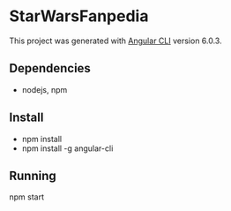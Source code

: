 # StarWarsFanpedia

This project was generated with [Angular CLI](https://github.com/angular/angular-cli) version 6.0.3.

## Dependencies
- nodejs, npm

## Install
- npm install
- npm install -g angular-cli


## Running

npm start